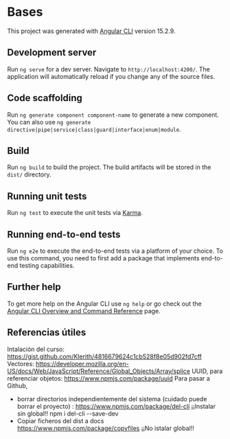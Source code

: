 # Bases

This project was generated with [Angular CLI](https://github.com/angular/angular-cli) version 15.2.9.

## Development server

Run `ng serve` for a dev server. Navigate to `http://localhost:4200/`. The application will automatically reload if you change any of the source files.

## Code scaffolding

Run `ng generate component component-name` to generate a new component. You can also use `ng generate directive|pipe|service|class|guard|interface|enum|module`.

## Build

Run `ng build` to build the project. The build artifacts will be stored in the `dist/` directory.

## Running unit tests

Run `ng test` to execute the unit tests via [Karma](https://karma-runner.github.io).

## Running end-to-end tests

Run `ng e2e` to execute the end-to-end tests via a platform of your choice. To use this command, you need to first add a package that implements end-to-end testing capabilities.

## Further help

To get more help on the Angular CLI use `ng help` or go check out the [Angular CLI Overview and Command Reference](https://angular.io/cli) page.

## Referencias útiles
Intalación del curso: https://gist.github.com/Klerith/4816679624c1cb528f8e05d902fd7cff
Vectores: https://developer.mozilla.org/en-US/docs/Web/JavaScript/Reference/Global_Objects/Array/splice
UUID, para referenciar objetos: https://www.npmjs.com/package/uuid
Para pasar a Github, 
  * borrar directorios independientemente del sistema (cuidado puede borrar el proyecto) : https://www.npmjs.com/package/del-cli ¡¡Instalar sin global!! npm i del-cli --save-dev
  * Copiar ficheros del dist a docs https://www.npmjs.com/package/copyfiles ¡¡No istalar global!!

